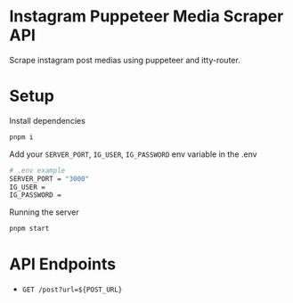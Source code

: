 # Instagram Puppeteer Media Scraper API
Scrape instagram post medias using puppeteer and itty-router.

# Setup

Install dependencies
```sh
pnpm i
```

Add your `SERVER_PORT`, `IG_USER`, `IG_PASSWORD` env variable in the .env
```sh
# .env example
SERVER_PORT = "3000"
IG_USER =
IG_PASSWORD =
```

Running the server
```sh
pnpm start
```

# API Endpoints
- `GET /post?url=${POST_URL}`